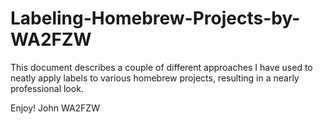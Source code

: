 # Labeling-Homebrew-Projects-by-WA2FZW
This document describes a couple of different approaches I have used to neatly apply labels to various homebrew projects, resulting in a nearly professional look.

Enjoy!
John
WA2FZW
